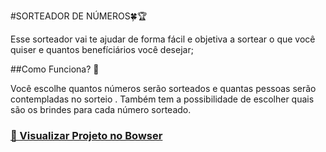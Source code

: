 #SORTEADOR DE NÚMEROS🍀🏆

Esse sorteador vai te ajudar de forma fácil e objetiva a sortear o que você quiser e quantos benefíciários você desejar;

##Como Funciona? 🧐

Você escolhe quantos números serão sorteados e quantas pessoas serão contempladas no sorteio .
Também tem a possibilidade de escolher quais são os brindes para cada número sorteado.

<h3  style="color: green; text-decoration: none;"><strong><a href="https://dayanearauj0.github.io/Sorteador-Numeros/">
  🎥 Visualizar Projeto no Bowser</a></strong></h3>
